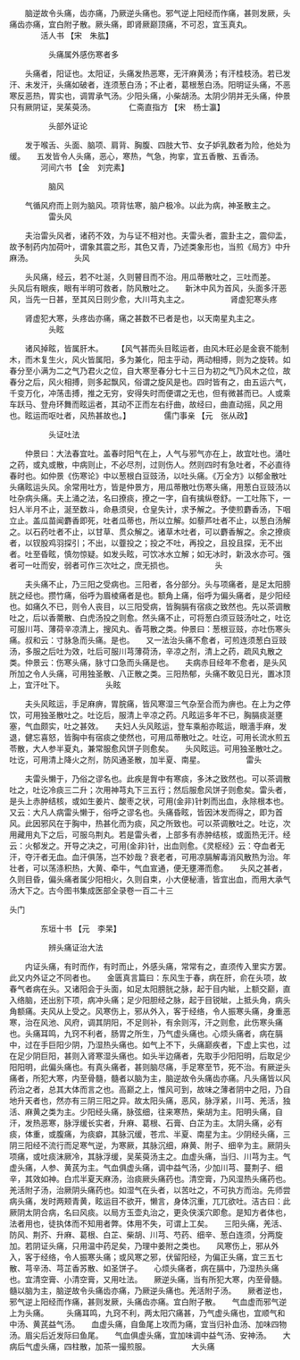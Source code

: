 <!-- { "loadSidebar": true } -->
　　脑逆故令头痛，齿亦痛，乃厥逆头痛也。邪气逆上阳经而作痛，甚则发厥，头痛齿亦痛，宜白附子散。厥头痛，即肾厥巅顶痛，不可忍，宜玉真丸。
　　　　活人书 【宋　朱肱】

　　　　　头痛属外感伤寒者多

　　头痛者，阳证也。太阳证，头痛发热恶寒，无汗麻黄汤；有汗桂枝汤。若已发汗、未发汗，头痛如破者，连须葱白汤；不止者，葛根葱白汤。阳明证头痛，不恶寒反恶热，胃实也，调胃承气汤。少阳头痛，小柴胡汤。太阴少阴并无头痛，仲景只有厥阴证，吴茱萸汤。
　　　　仁斋直指方 【宋　杨士瀛】

　　　　　头部外证论

　　发于喉舌、头面、脑项、肩背、胸腹、四肢大节、女子妒乳数者为险，他处为缓。　　五发皆令人头痛，恶心，寒热，气急，拘挛，宜五香散、五香汤。
　　　　河间六书 【金　刘完素】

　　　　　脑风

　　气循风府而上则为脑风。项背怯寒，脑户极冷。以此为病，神圣散主之。
　　　　　雷头风

　　夫治雷头风者，诸药不效，为与证不相对也。夫雷头者，震卦主之，震仰盂，故予制药内加荷叶，谓象其震之形，其色又青，乃述类象形也，当煎《局方》中升麻汤。
　　　　　头风

　　头风痛，经云，若不吐涎，久则瞽目而不治。用瓜蒂散吐之，三吐而差。　　头风后有眼疾，眼有半明可救者，防风散吐之。　　新沐中风为首风，头面多汗恶风，当先一日甚，至其风日则少愈，大川芎丸主之。
　　　　　肾虚犯寒头疼

　　肾虚犯大寒，头疼齿亦痛，痛之甚数不已者是也，以天南星丸主之。
　　　　　头眩

　　诸风掉眩，皆属肝木。
　　【风气甚而头目眩运者，由风木旺必是金衰不能制木，而木复生火，风火皆属阳，多为兼化，阳主乎动，两动相搏，则为之旋转。如春分至小满为二之气乃君火之位，自大寒至春分七十三日为初之气乃风木之位，故春分之后，风火相搏，则多起飘风，俗谓之旋风是也。四时皆有之，由五运六气，千变万化，冲荡击搏，推之无穷，安得失时而便谓之无也，但有微甚而已。人或乘车跃马、登舟环舞而眩运者，其动不正而左右纡曲，故经曰，曲直动摇，风之用也。眩运而呕吐者，风热甚故也。】
　　　　儒门事亲 【元　张从政】

　　　　　头证吐法

　　仲景曰：大法春宜吐。盖春时阳气在上，人气与邪气亦在上，故宜吐也。涌吐之药，或丸或散，中病则止，不必尽剂，过则伤人。然则四时有急吐者，不必直待春时也。如仲景《伤寒论》中以葱根白豆豉汤，以吐头痛。《万全方》以郁金散吐头痛眩运头风。余常用吐方，皆是仲景方，用瓜蒂散吐伤寒头痛，用葱白豆豉汤以吐杂病头痛。夫上涌之法，名曰撩痰，撩之一字，自有擒纵卷舒。一工吐陈下，一妇人半月不止，涎至数斗，命悬须臾，仓皇失计，求予解之。予使煎麝香汤，下咽立止。盖瓜苗闻麝香即死，吐者瓜蒂也，所以立解。如藜芦吐者不止，以葱白汤解之。以石药吐者不止，以甘草、贯众解之。诸草木吐者，可以麝香解之。余之撩痰者，以钗股鸡羽探引；不出，以虀投之；投之不吐，再投之，且投且探，无不出者。吐至昏眩，慎勿惊疑。如发头眩，可饮冰水立解；如无冰时，新汲水亦可。强者可一吐而安，弱者可作三次吐之，庶无损也。
　　　　　头

　　夫头痛不止，乃三阳之受病也。三阳者，各分部分。头与项痛者，是足太阳膀胱之经也。攒竹痛，俗呼为眉棱痛者是也。额角上痛，俗呼为偏头痛者，是少阳经也。如痛久不已，则令人丧目，以三阳受病，皆胸膈有宿痰之致然也。先以茶调散吐之，后以香薷散、白虎汤投之则愈。然头痛不止，可将葱白须豆豉汤吐之，吐讫可服川芎、薄荷辛凉清上，搜风丸、香芎散之类。仲景曰：葱根豆豉，亦吐伤寒头痛。叔和云：寸脉急而头痛。是也。　　又一法治头痛不愈者，可煎连须葱白豆豉汤，多服之后吐为效，吐后可服川芎薄荷汤，辛凉之剂，清上之药，疏风丸散之类。仲景云：伤寒头痛，脉寸口急而头痛是也。　　夫病赤目经年不愈者，是头风所加之令人头痛，可用独圣散、八正散之类。三阳热郁，头痛不敢见日光，置冰顶上，宜汗吐下。
　　　　　头眩

　　夫头风眩运，手足麻痹，胃脘痛，皆风寒湿三气杂至合而为痹也。在上为之停饮，可用独圣散吐之。吐讫后，服清上辛凉之药。凡眩运多年不已，胸膈痰涎壅塞，气血颇实，吐之甚效。　　夫妇人头风眩运，登车乘船亦眩运，眼濇手麻，发退，健忘喜怒，皆胸中有宿痰之使然也，可用瓜蒂散吐之。吐讫，可用长流水煎五苓散，大人参半夏丸，兼常服愈风饼子则愈矣。　　头风眩运。可用独圣散吐之。吐讫，可用清上降火之剂，防风通圣散，加半夏、南星。
　　　　　雷头

　　夫雷头懒于，乃俗之谬名也。此疾是胷中有寒痰，多沐之致然也。可以茶调散吐之，吐讫冷痰三二升；次用神芎丸下三五行；然后服愈风饼子则愈矣。雷头者，是头上赤肿结核，或如生姜片、酸枣之状，可用(金非)针刺而出血，永除根本也。　　又云：大凡人病雷头懒于，俗呼之谬名也。头痛昏眩，皆因沐发而得之，即为首风。此因邪风在于胸中，热甚化而为痰，风之所致也。可以茶调散吐之。吐讫，次用藏用丸下之后，可服乌荆丸。若是雷头者，上部多有赤肿结核，或面热无汗。经云：火郁发之。开导之决之，可用(金非)针，出血则愈。《灵枢经》云：夺血者无汗，夺汗者无血。血汗俱荡，岂不妙哉？衰老者，可用凉膈解毒消风散热为治。年壮者，可以荡涤积热，大黄、牵牛，气血宣通，便无壅滞而愈。　　头风之甚者，久则目昏，偏头痛者属少阳相火，久则自束，小大便秘濇，皆宜出血，而用大承气汤大下之。古今图书集成医部全录卷一百二十三

头门

　　　　东垣十书 【元　李杲】

　　　　　辨头痛证治大法

　　内证头痛，有时而作，有时而止，外感头痛，常常有之，直须传入里实方罢。此又内外证之不同者也。　　金匮真言篇曰：东风生于春，病在肝，俞在头项，故春气者病在头。又诸阳会于头面，如足太阳膀胱之脉，起于目内眦，上额交巅，直入络脑，还出别下项，病冲头痛；足少阳胆经之脉，起于目锐眦，上抵头角，病头角额痛。夫风从上受之。风寒伤上，邪从外入，客于经络，令人振寒头痛，身重恶寒，治在风池、风府，调其阴阳，不足则补，有余则泻，汗之则愈，此伤寒头痛也。头痛耳鸣，九窍不利者，肠胃之所生，乃气虚头痛也。心烦头痛者，病在膈中，过在手巨阳少阴，乃湿热头痛也。如气上不下，头痛巅疾者，下虚上实也，过在足少阴巨阳，甚则入肾寒湿头痛也。如头半边痛者，先取手少阳阳明，后取足少阳阳明，此偏头痛也。有真头痛者，甚则脑尽痛，手足寒至节，死不治。有厥逆头痛者，所犯大寒，内至骨髓，髓者以脑为主，脑逆故令头痛齿亦痛。凡头痛皆以风药治之者，总其大体而言之也。高巅之上，惟风可到，故味之薄者阴中之阳，乃自地升天者也，然亦有三阴三阳之异。故太阳头痛，恶风，脉浮紧，川芎、羌活，独活、麻黄之类为主。少阳经头痛，脉弦细，往来寒热，柴胡为主。阳明头痛，自汗，发热恶寒，脉浮缓长实者，升麻、葛根、石膏、白芷为主。太阴头痛，必有痰，体重，或腹痛，为痰癖，其脉沉缓，苍朮、半夏、南星为主。少阴经头痛，三阴三阳经不流行而足寒气逆，为寒厥，其脉沉细，麻黄、附子、细辛为主。厥阴头项痛，或吐痰沫厥冷，其脉浮缓，吴茱萸汤主之。血虚头痛，当归、川芎为主。气虚头痛，人参、黄芪为主。气血俱虚头痛，调中益气汤，少加川芎、蔓荆子、细辛，其效如神。白朮半夏天麻汤，治痰厥头痛药也。清空膏，乃风湿热头痛药也。羌活附子汤，治厥阴头痛药也。如湿气在头者，以苦吐之，不可执方而治。先师尝病头痛，发时两颊青黄，眩运目不欲开，懒言，身体沉重，兀兀欲吐。洁古曰：此厥阴太阴合病，名曰风痰。以局方玉壶丸治之，更灸侠溪穴即愈。是知方者体也，法者用也，徒执体而不知用者弊。体用不失，可谓上工矣。　　三阳头痛，羌活、防风、荆芥、升麻、葛根、白芷、柴胡、川芎、芍药、细辛、葱白连须，分两旋加。若阴证头痛，只用温中药足矣，乃理中姜附之类也。　　风寒伤上，邪从外入，客于经络，令人振寒头痛；或风寒之邪，伏留阳经，为偏正头痛，宜三五七散、芎辛汤、芎芷香苏散、如圣饼子。　　心烦头痛者，病在膈中，乃湿热头痛也。宜清空膏、小清空膏，又用吐法。　　厥逆头痛，当有所犯大寒，内至骨髓。髓以脑为主，脑逆故令头痛齿亦痛，乃厥逆头痛也。羌活附子汤。　　厥者逆也，邪气逆上阳经而作痛，甚则发厥，头痛齿亦痛。宜白附子散。　　气血虚而邪气逆上为头痛。
　　头痛耳鸣，九窍不利，两太阳穴痛甚，乃气虚头痛也，宜顺气和中汤、黄芪益气汤。　　血虚头痛，自鱼尾上攻而为痛，宜当归补血汤、加味四物汤。眉尖后近发际曰鱼尾。　　气血俱虚头痛，宜加味调中益气汤、安神汤。　　大病后气虚头痛，四柱散，加茶一撮煎服。
　　　　　大头痛

